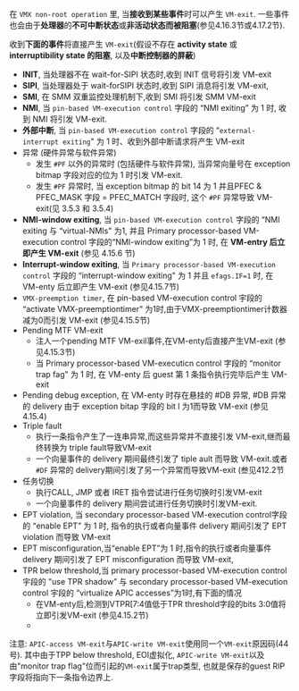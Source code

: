 在 `VMX non-root operation` 里, 当**接收到某些事件**时可以产生 `VM-exit`. 一些事件也会由于**处理器**的**不可中断状态**或**非活动状态而被阻塞**(参见4.16.3节或4.17.2节).

收到**下面的事件**将直接产生 `VM-exit`(假设不存在 **activity state** 或 **interruptibility state 的阻塞**, 以及**中断控制器的屏蔽**)

* **INIT**, 当处理器不在 wait-for-SIPI 状态时,收到 INIT 信号将引发 VM-exit
* **SIPI**, 当处理器处于 wait-forSIPI 状态时,收到 SIPI 消息将引发 VM-exit,
* **SMI**, 在 SMM 双重监控处理机制下,收到 SMI 将引发 SMM VM-exit
* **NMI**, 当 `pin-based VM-execution control` 字段的 “NMI exiting” 为 1 时, 收到 NMI 将引发 VM-exit.
* **外部中断**, 当 `pin-based VM-execution control` 字段的 “`external-interrupt exiting`" 为 1 时、收到外部中断请求将产生 VM-exit
* 异常 (硬件异常与软件异常)
    * 发生 `#PF` 以外的异常时 (包括硬件与软件异常), 当异常向量号在 exception bitmap 字段对应的位为 1 时引发 VM-exit.
    * 发生 `#PF` 异常时, 当 exception bitmap 的 bit 14 为 1 并且PFEC & PFEC_MASK 字段 = PFEC_MATCH 字段时, 这个 `#PF` 异常导致 VM-exit(见 3.5.3 和 3.5.4)
* **NMI-window exiting**, 当 `pin-based VM-execution control` 字段的 “NMI exiting 与 “virtual-NMIs" 为1, 并且 Primary processor-based VM-execution control 字段的“NMI-window exiting”为 1 时, 在 **VM-entry 后立即产生 VM-exit** (参见 4.15.6 节)
* **Interrupt-window exiting**, 当 `Primary processor-based VM-execution control` 字段的 “interrupt-window exiting" 为 1 并且 `efags.IF=1` 时, 在 VM-enty 后立即产生 VM-exit (参见4.15.7节)
* `VMX-preemption timer`, 在 pin-based VM-execution control 宇段的 “activate VMX-preemptiontimer" 为1时,由于VMX-preemptiontimer计数器减为0而引发 VM-exit (参见4.15.5节)
* Pending MTF VM-exit
    * 注人一个pending MTF VM-exil事件,在VM-enty后直接产生VM-exit (参见4.15.3节)
    * 当 Primary processor-based VM-executicn control 字段的 “monitor trap fag" 为 1 时, 在 VM-enty 后 guest 第 1 条指令执行完毕后产生 VM-exit
* Pending debug exception, 在 VM-enty 时存在悬挂的 #DB 异常, #DB 异常的 delivery 由于 exception bitap 字段的 bit l 为1而导致 VM-exit (参见 4.15.4)
* Triple fault
    * 执行一条指令产生了一连串异常,而这些异常并不直接引发 VM-exit,继而最终转换为 triple fault导致VM-exit
    * 一个向量事件的 delivery 期间最终引发了 tiple ault 而导致 VM-exit.或者 `#DF` 异常的 delivery期间引发了另一个异常而导致VM-exit (叁见412.2节
* 任务切换
    * 执行CALL, JMP 或者 IRET 指令尝试进行任务切换时引发VM-exit
    * 一个向量事件的 delivery 期间尝试进行任务切换时引发VM-exit.
* EPT violation, 当 secondary processor-based VM-execution control字段的 “enable EPT” 为 1 时, 指令的执行或者向量事件 delivery 期间引发了 EPT violation 而导致 VM-exit
* EPT misconfiguration,当“enable EPT”为 1 时,指令的执行或者向量事件 delivery 期间引发了 EPT misconfiguration 而导致 VM-exit,
* TPR below threshold,当 primary processor-based VM-execution control 宇段的 "use TPR shadow” 与 secondary processor-based VM-execution control 宇段的 “virtualize APIC accesses”为1时,有下面的情况
    * 在VM-enty后,检测到VTPR[7:4值低于TPR threshold字段的bits 3:0值将立即引发VM-exit (参见4.15.2节)
    * 

注意: `APIC-access VM-exit`与`APIC-write VM-exit`使用同一个`VM-exit`原因码(44号). 其中由于TPP below threshold, EOI虚拟化, `APIC-write VM-exit`以及由"monitor trap flag"位而引起的`VM-exit`属于trap类型, 也就是保存的guest RIP字段将指向下一条指令边界上.